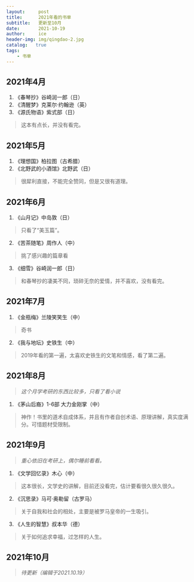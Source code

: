 ```yaml
---
layout:     post
title:      2021年看的书单
subtitle:   更新至10月
date:       2021-10-19
author:     ice
header-img: img/qingdao-2.jpg
catalog:   true
tags:
    - 书单
---
```

## 2021年4月

1. 《春琴抄》谷崎润一郎（日）
2. 《清醒梦》克莱尔·约翰逊（英）
3. 《源氏物语》紫式部（日）
> 这本有点长，并没有看完。

## 2021年5月

1. 《理想国》柏拉图（古希腊）
2. 《北野武的小酒馆》北野武（日）
> 很犀利直接，不能完全赞同，但是又很有道理。

## 2021年6月

1. 《山月记》中岛敦（日）
> 只看了“美玉篇”。
2. 《苦茶随笔》周作人（中）
> 挑了感兴趣的篇章看
3. 《细雪》谷崎润一郎（日）
> 和春琴抄的凄美不同，琐碎无奈的爱情，并不喜欢，没有看完。

## 2021年7月

1. 《金瓶梅》兰陵笑笑生（中）
> 奇书
2. 《我与地坛》史铁生（中）
> 2019年看的第一遍，太喜欢史铁生的文笔和情感，看了第二遍。

## 2021年8月
> *这个月学考研的东西比较多，只看了看小说*

1. 《茅山后裔》1-6部 大力金刚掌（中）
> 神作！书里的道术自成体系，并且有作者自创术语、原理讲解，真实度满分。可惜题材受限制。

## 2021年9月
> *重心依旧在考研上，偶尔睡前看看。*

1. 《文学回忆录》木心（中）
> 这本很长，文学史的讲解，目前还没看完，估计要看很久很久很久。
2. 《沉思录》马可·奥勒留（古罗马）
> 关于自我和社会的相处，主要是被罗马皇帝的一生吸引。
3. 《人生的智慧》叔本华（德）
> 关于如何追求幸福，过怎样的人生。

## 2021年10月 
> *待更新（编辑于2021.10.19）*
